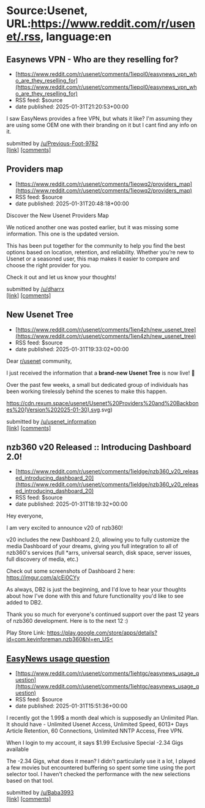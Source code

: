 # Source:Usenet, URL:https://www.reddit.com/r/usenet/.rss, language:en

## Easynews VPN - Who are they reselling for?
 - [https://www.reddit.com/r/usenet/comments/1iepol0/easynews_vpn_who_are_they_reselling_for](https://www.reddit.com/r/usenet/comments/1iepol0/easynews_vpn_who_are_they_reselling_for)
 - RSS feed: $source
 - date published: 2025-01-31T21:20:53+00:00

<!-- SC_OFF --><div class="md"><p>I saw EasyNews provides a free VPN, but whats it like? I&#39;m assuming they are using some OEM one with their branding on it but I cant find any info on it.</p> </div><!-- SC_ON --> &#32; submitted by &#32; <a href="https://www.reddit.com/user/Previous-Foot-9782"> /u/Previous-Foot-9782 </a> <br/> <span><a href="https://www.reddit.com/r/usenet/comments/1iepol0/easynews_vpn_who_are_they_reselling_for/">[link]</a></span> &#32; <span><a href="https://www.reddit.com/r/usenet/comments/1iepol0/easynews_vpn_who_are_they_reselling_for/">[comments]</a></span>

## Providers map
 - [https://www.reddit.com/r/usenet/comments/1ieowq2/providers_map](https://www.reddit.com/r/usenet/comments/1ieowq2/providers_map)
 - RSS feed: $source
 - date published: 2025-01-31T20:48:18+00:00

<!-- SC_OFF --><div class="md"><p>Discover the New Usenet Providers Map</p> <p>We noticed another one was posted earlier, but it was missing some information. This one is the updated version.</p> <p>This has been put together for the community to help you find the best options based on location, retention, and reliability. Whether you’re new to Usenet or a seasoned user, this map makes it easier to compare and choose the right provider for you.</p> <p>Check it out and let us know your thoughts!</p> </div><!-- SC_ON --> &#32; submitted by &#32; <a href="https://www.reddit.com/user/dharrx"> /u/dharrx </a> <br/> <span><a href="https://usenetprovidermap.com/NetworkMap.pdf">[link]</a></span> &#32; <span><a href="https://www.reddit.com/r/usenet/comments/1ieowq2/providers_map/">[comments]</a></span>

## New Usenet Tree
 - [https://www.reddit.com/r/usenet/comments/1ien4zh/new_usenet_tree](https://www.reddit.com/r/usenet/comments/1ien4zh/new_usenet_tree)
 - RSS feed: $source
 - date published: 2025-01-31T19:33:02+00:00

<!-- SC_OFF --><div class="md"><p>Dear <a href="/r/usenet">r/usenet</a> community,</p> <p>I just received the information that a <strong>brand-new Usenet Tree</strong> is now live! 🎉</p> <p>Over the past few weeks, a small but dedicated group of individuals has been working tirelessly behind the scenes to make this happen.</p> <p><a href="https://cdn.rexum.space/usenet/Usenet%20Providers%20and%20Backbones%20(Version%202025-01-30">https://cdn.rexum.space/usenet/Usenet%20Providers%20and%20Backbones%20(Version%202025-01-30).svg</a>.svg)</p> </div><!-- SC_ON --> &#32; submitted by &#32; <a href="https://www.reddit.com/user/usenet_information"> /u/usenet_information </a> <br/> <span><a href="https://www.reddit.com/r/usenet/comments/1ien4zh/new_usenet_tree/">[link]</a></span> &#32; <span><a href="https://www.reddit.com/r/usenet/comments/1ien4zh/new_usenet_tree/">[comments]</a></span>

## nzb360 v20 Released :: Introducing Dashboard 2.0!
 - [https://www.reddit.com/r/usenet/comments/1ieldge/nzb360_v20_released_introducing_dashboard_20](https://www.reddit.com/r/usenet/comments/1ieldge/nzb360_v20_released_introducing_dashboard_20)
 - RSS feed: $source
 - date published: 2025-01-31T18:19:32+00:00

<!-- SC_OFF --><div class="md"><p>Hey everyone,</p> <p>I am very excited to announce v20 of nzb360!</p> <p>v20 includes the new Dashboard 2.0, allowing you to fully customize the media Dashboard of your dreams, giving you full integration to all of nzb360&#39;s services (full *arrs, universal search, disk space, server issues, full discovery of media, etc.)</p> <p>Check out some screenshots of Dashboard 2 here: <a href="https://imgur.com/a/cEi0CYy">https://imgur.com/a/cEi0CYy</a></p> <p>As always, DB2 is just the beginning, and I&#39;d love to hear your thoughts about how I&#39;ve done with this and future functionality you&#39;d like to see added to DB2.</p> <p>Thank you so much for everyone&#39;s continued support over the past 12 years of nzb360 development. Here is to the next 12 :)</p> <p>Play Store Link: <a href="https://play.google.com/store/apps/details?id=com.kevinforeman.nzb360&amp;hl=en_US">https://play.google.com/store/apps/details?id=com.kevinforeman.nzb360&amp;hl=en_US<

## EasyNews usage question
 - [https://www.reddit.com/r/usenet/comments/1iehtgc/easynews_usage_question](https://www.reddit.com/r/usenet/comments/1iehtgc/easynews_usage_question)
 - RSS feed: $source
 - date published: 2025-01-31T15:51:36+00:00

<!-- SC_OFF --><div class="md"><p>I recently got the 1.99$ a month deal which is supposedly an Unlimited Plan. It should have - Unlimited Usenet Access, Unlimited Speed, 6013+ Days Article Retention, 60 Connections, Unlimited NNTP Access, Free VPN. </p> <p>When I login to my account, it says $1.99 Exclusive Special -2.34 Gigs available</p> <p>The -2.34 Gigs, what does it mean? I didn&#39;t particularly use it a lot, I played a few movies but encountered buffering so spent some time using the port selector tool. I haven&#39;t checked the performance with the new selections based on that tool.</p> </div><!-- SC_ON --> &#32; submitted by &#32; <a href="https://www.reddit.com/user/Baba3993"> /u/Baba3993 </a> <br/> <span><a href="https://www.reddit.com/r/usenet/comments/1iehtgc/easynews_usage_question/">[link]</a></span> &#32; <span><a href="https://www.reddit.com/r/usenet/comments/1iehtgc/easynews_usage_question/">[comments]</a></span>

